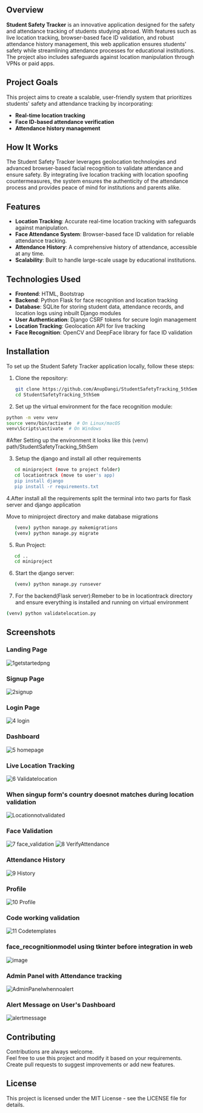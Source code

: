 ## Overview  
**Student Safety Tracker** is an innovative application designed for the safety and attendance tracking of students studying abroad. With features such as live location tracking, browser-based face ID validation, and robust attendance history management, this web application ensures students' safety while streamlining attendance processes for educational institutions. The project also includes safeguards against location manipulation through VPNs or paid apps.

## Project Goals  
This project aims to create a scalable, user-friendly system that prioritizes students' safety and attendance tracking by incorporating:

- **Real-time location tracking**
- **Face ID-based attendance verification**
- **Attendance history management**

## How It Works  
The Student Safety Tracker leverages geolocation technologies and advanced browser-based facial recognition to validate attendance and ensure safety. By integrating live location tracking with location spoofing countermeasures, the system ensures the authenticity of the attendance process and provides peace of mind for institutions and parents alike.

## Features  
- **Location Tracking**: Accurate real-time location tracking with safeguards against manipulation.
- **Face Attendance System**: Browser-based face ID validation for reliable attendance tracking.
- **Attendance History**: A comprehensive history of attendance, accessible at any time.
- **Scalability**: Built to handle large-scale usage by educational institutions.

## Technologies Used  
- **Frontend**: HTML, Bootstrap  
- **Backend**: Python Flask for face recognition and location tracking  
- **Database**: SQLite for storing student data, attendance records, and location logs using inbuilt Django modules  
- **User Authentication**: Django CSRF tokens for secure login management  
- **Location Tracking**: Geolocation API for live tracking  
- **Face Recognition**: OpenCV and DeepFace library for face ID validation  

## Installation  
To set up the Student Safety Tracker application locally, follow these steps:

1. Clone the repository:  
   ```bash
   git clone https://github.com/AnupDangi/StudentSafetyTracking_5thSem.git
   cd StudentSafetyTracking_5thSem
   ```


2. Set up the virtual environment for the face recognition module:
```bash
python -m venv venv
source venv/bin/activate  # On Linux/macOS
venv\Scripts\activate  # On Windows
```
 #After Setting up the environment it looks like this 
 (venv) path/StudentSafetyTracking_5thSem

 3. Setup the django and install all other requirements
```bash
   cd miniproject (move to project folder)
   cd locationtrack (move to user's app)
   pip install django
   pip install -r requirements.txt
```
 
4.After install all the requirements split the terminal into two parts for flask server and django application 

Move to miniproject directory and make database migrations
```bash
   (venv) python manage.py makemigrations
   (venv) python manage.py migrate
```

5. Run Project:
```bash
   cd ..
   cd miniproject
```

6. Start the django server:
```bash
   (venv) python manage.py runsever
```

7. For the backend(Flask server):Remeber to be in locationtrack directory and ensure everything is installed and running on virtual environment
```bash
(venv) python validatelocation.py
```

## Screenshots  

### Landing Page
![1getstartedpng](https://github.com/user-attachments/assets/0f757b3e-b335-46ab-a53d-866191387532)

### Signup Page 
![2signup](https://github.com/user-attachments/assets/d9a3cc13-5338-47ed-9dad-f7e91e92ccb9)

### Login Page 
![4 login](https://github.com/user-attachments/assets/b353e7c4-5c01-49ff-937c-e662f5ea2fee)

### Dashboard 
![5 homepage](https://github.com/user-attachments/assets/de51b400-2ed4-4fc2-870b-129711280148)

### Live Location Tracking 
![6 Validatelocation](https://github.com/user-attachments/assets/7b8edf63-fb6e-42d6-b022-84cbbabef129)

### When singup form's country doesnot matches during location validation 
![Locationnotvalidated](https://github.com/user-attachments/assets/a109fe31-5a75-49c4-ae06-27542f90a5f7)

### Face Validation 
![7 face_validation](https://github.com/user-attachments/assets/23ec0716-6a63-475e-bf02-182112525fbb)
![8 VerifyAttendance](https://github.com/user-attachments/assets/d0ab4a29-ca2a-4fe5-b36c-d904c00e3db4)

### Attendance History  
![9 History](https://github.com/user-attachments/assets/8e5a3075-c472-4884-be70-3a7ebcf4d1cc)

### Profile
![10 Profile](https://github.com/user-attachments/assets/a408afaf-d4fe-4357-9ee1-e929f76a1c2a)

### Code working validation
![11 Codetemplates](https://github.com/user-attachments/assets/3a70517c-5b78-43b1-a207-d462d6378df6)

### face_recognitionmodel using tkinter before integration in web
![image](https://github.com/user-attachments/assets/db3b1242-6eb3-4e1e-90f9-ea98697a03e8)

### Admin Panel with Attendance tracking 
![AdminPanelwhennoalert](https://github.com/user-attachments/assets/a39febb3-f3c8-4afc-b727-b7d3f8576b60)

### Alert Message on User's Dashboard 
![alertmessage](https://github.com/user-attachments/assets/a4236ff4-c7b3-402a-ba03-60ae93763b95)


## Contributing  
Contributions are always welcome.  
Feel free to use this project and modify it based on your requirements. Create pull requests to suggest improvements or add new features.

## License  
This project is licensed under the MIT License - see the LICENSE file for details.

